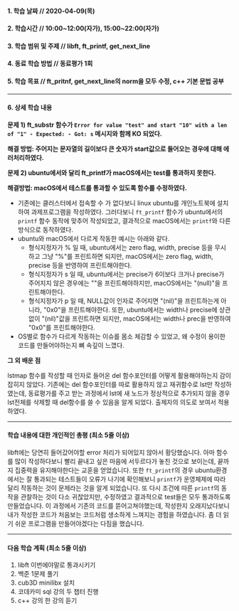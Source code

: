 #### 1. 학습 날짜 // 2020-04-09(목)

#### 2. 학습시간 // 10:00~12:00(자가), 15:00~22:00(자가)

#### 3. 학습 범위 및 주제 // libft, ft_printf, get_next_line

#### 4. 동료 학습 방법 // 동료평가 1회

#### 5. 학습 목표 // ft_pritnf, get_next_line의 norm을 모두 수정, c++ 기본 문법 공부

---

#### 6. 상세 학습 내용

**문제 1) ft_substr 함수가 `Error for value "test" and start "10" with a len of "1" - Expected: - Got: s` 메시지와 함께 KO 되었다.**

**해결 방법: 주어지는 문자열의 길이보다 큰 숫자가 start값으로 들어오는 경우에 대해 에러처리하였다.**

**문제 2) ubuntu에서와 달리 ft_printf가 macOS에서는 test를 통과하지 못한다.**

**해결방법: macOS에서 테스트를 통과할 수 있도록 함수를 수정하였다.**

- 기존에는 클러스터에서 접속할 수 가 없다보니 linux ubuntu를 개인노트북에 설치하여 과제프로그램을 작성하였다. 그러다보니 `ft_printf` 함수가 ubuntu에서의 `printf` 함수 동작에 맞추어 작성되었고, 결과적으로 macOS에서는 `printf`와 다른 방식으로 동작하였다.
- ubuntu와 macOS에서 다르게 작동한 예시는 아래와 같다.
  - 형식지정자가 % 일 때, ubuntu에서는 zero flag, width, precise 등을 무시하고 그냥 "%"를 프린트하면 되지만, macOS에서는 zero flag, width, precise 등을 반영하여 프린트해야한다.
  - 형식지정자가 s 일 때, ubuntu에서는 precise가 6이보다 크거나 precise가 주어지지 않은 경우에는 ""을 프린트해야하지만, macOS에서는 "(null)"을 프린트해야한다.
  - 형식지정자가 p 일 때, NULL값이 인자로 주어지면 "(nil)"을 프린트하는게 아니라, "0x0"을 프린트해야한다. 또한, ubuntu에서는 width나 precise에 상관없이 "(nil)"값을 프린트하면 되지만, macOS에서는 width나 prec을 반영하여 "0x0"를 프린트해야한다.
- OS별로 함수가 다르게 작동하는 이슈를 몸소 체감할 수 있었고, 왜 수정이 용이한 코드를 만들어야하는지 뼈 속깊이 느꼈다.

**그 외 배운 점**

lstmap 함수를 작성할 때 인자로 들어온 del 함수포인터를 어떻게 활용해야하는지 감이 잡히지 않았다. 기존에는 del 함수포인터를 따로 활용하지 않고 재귀함수로 lst만 작성하였는데, 동료평가를 주고 받는 과정에서 lst에 새 노드가 정상적으로 추가되지 않을 경우 lst전체를 삭제할 때 del함수를 쓸 수 있음을 알게 되었다. 출제자의 의도로 보여서 적용하였다.

---

#### 학습 내용에 대한 개인적인 총평 (최소 5줄 이상)

libft에는 당연히 들어갔어야할 error 처리가 되어있지 않아서 황당했습니다. 아마 함수를 많이 작성하다보니 빨리 끝내고 싶은 마음에 서두르다가 놓친 것으로 보이는데, 끝까지 집중력을 유지해야한다는 교훈을 얻었습니다.
또한 `ft_printf`의 경우 ubuntu환경에서는 잘 통과되는 테스트들이 오류가 나기에 확인해보니 `printf`가 운영체제에 따라 달리 작동하는 것이 문제라는 것을 알게 되었습니다. 또 다시 조건에 따른 `printf`의 동작을 관찰하는 것이 다소 귀찮았지만, 수정하였고 결과적으로 test들은 모두 통과하도록 만들었습니다. 이 과정에서 기존의 코드를 뜯어고쳐야했는데, 작성한지 오래지났다보니 내가 작성한 코드가 처음보는 코드처럼 생소하게 느껴지는 경험을 하였습니다. 좀 더 읽기 쉬운 프로그램을 만들어야겠다는 다짐을 했습니다.

---

#### 다음 학습 계획 (최소 5줄 이상)

1. libft 이번에야말로 통과시키기
2. 백준 1문제 풀기
3. cub3D minilibx 설치
4. 코데카미 sql 강의 두 챕터 진행
5. c++ 강의 한 강의 듣기
